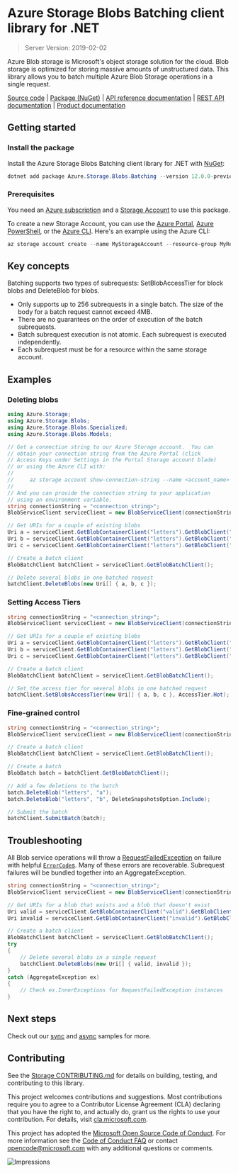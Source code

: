 # Azure Storage Blobs Batching client library for .NET

> Server Version: 2019-02-02

Azure Blob storage is Microsoft's object storage solution for the cloud. Blob
storage is optimized for storing massive amounts of unstructured data.  This
library allows you to batch multiple Azure Blob Storage operations in a single request.

[Source code][source] | [Package (NuGet)][package] | [API reference documentation][docs] | [REST API documentation][rest_docs] | [Product documentation][product_docs]

## Getting started

### Install the package

Install the Azure Storage Blobs Batching client library for .NET with [NuGet][nuget]:

```Powershell
dotnet add package Azure.Storage.Blobs.Batching --version 12.0.0-preview.4
```

### Prerequisites

You need an [Azure subscription][azure_sub] and a
[Storage Account][storage_account_docs] to use this package.

To create a new Storage Account, you can use the [Azure Portal][storage_account_create_portal],
[Azure PowerShell][storage_account_create_ps], or the [Azure CLI][storage_account_create_cli].
Here's an example using the Azure CLI:

```Powershell
az storage account create --name MyStorageAccount --resource-group MyResourceGroup --location westus --sku Standard_LRS
```

## Key concepts

Batching supports two types of subrequests: SetBlobAccessTier for block blobs and DeleteBlob for blobs.

- Only supports up to 256 subrequests in a single batch. The size of the body for a batch request cannot exceed 4MB.
- There are no guarantees on the order of execution of the batch subrequests.
- Batch subrequest execution is not atomic. Each subrequest is executed independently.
- Each subrequest must be for a resource within the same storage account.

## Examples

### Deleting blobs

```c#
using Azure.Storage;
using Azure.Storage.Blobs;
using Azure.Storage.Blobs.Specialized;
using Azure.Storage.Blobs.Models;

// Get a connection string to our Azure Storage account.  You can
// obtain your connection string from the Azure Portal (click
// Access Keys under Settings in the Portal Storage account blade)
// or using the Azure CLI with:
//
//     az storage account show-connection-string --name <account_name> --resource-group <resource_group>
//
// And you can provide the connection string to your application
// using an environment variable.
string connectionString = "<connection_string>";
BlobServiceClient serviceClient = new BlobServiceClient(connectionString);

// Get URIs for a couple of existing blobs
Uri a = serviceClient.GetBlobContainerClient("letters").GetBlobClient("a").Uri;
Uri b = serviceClient.GetBlobContainerClient("letters").GetBlobClient("b").Uri;
Uri c = serviceClient.GetBlobContainerClient("letters").GetBlobClient("c").Uri;

// Create a batch client
BlobBatchClient batchClient = serviceClient.GetBlobBatchClient();

// Delete several blobs in one batched request
batchClient.DeleteBlobs(new Uri[] { a, b, c });
```

### Setting Access Tiers
```c#
string connectionString = "<connection_string>";
BlobServiceClient serviceClient = new BlobServiceClient(connectionString);

// Get URIs for a couple of existing blobs
Uri a = serviceClient.GetBlobContainerClient("letters").GetBlobClient("a").Uri;
Uri b = serviceClient.GetBlobContainerClient("letters").GetBlobClient("b").Uri;
Uri c = serviceClient.GetBlobContainerClient("letters").GetBlobClient("c").Uri;

// Create a batch client
BlobBatchClient batchClient = serviceClient.GetBlobBatchClient();

// Set the access tier for several blobs in one batched request
batchClient.SetBlobsAccessTier(new Uri[] { a, b, c }, AccessTier.Hot);
```

### Fine-grained control
```c#
string connectionString = "<connection_string>";
BlobServiceClient serviceClient = new BlobServiceClient(connectionString);

// Create a batch client
BlobBatchClient batchClient = serviceClient.GetBlobBatchClient();

// Create a batch
BlobBatch batch = batchClient.GetBlobBatchClient();

// Add a few deletions to the batch
batch.DeleteBlob("letters", "a");
batch.DeleteBlob("letters", "b", DeleteSnapshotsOption.Include);

// Submit the batch
batchClient.SubmitBatch(batch);
```

## Troubleshooting

All Blob service operations will throw a
[RequestFailedException][RequestFailedException] on failure with
helpful [`ErrorCode`s][error_codes].  Many of these errors are recoverable.  Subrequest failures will be bundled together into an AggregateException.

```c#
string connectionString = "<connection_string>";
BlobServiceClient serviceClient = new BlobServiceClient(connectionString);

// Get URIs for a blob that exists and a blob that doesn't exist
Uri valid = serviceClient.GetBlobContainerClient("valid").GetBlobClient("a").Uri;
Uri invalid = serviceClient.GetBlobContainerClient("invalid").GetBlobClient("b").Uri;

// Create a batch client
BlobBatchClient batchClient = serviceClient.GetBlobBatchClient();
try
{
    // Delete several blobs in a single request
    batchClient.DeleteBlobs(new Uri[] { valid, invalid });
}
catch (AggregateException ex)
{
    // Check ex.InnerExceptions for RequestFailedException instances
}
```

## Next steps

Check out our [sync](../Azure.Storage.Blobs/samples/Sample03a_Batching.cs) and [async](../Azure.Storage.Blobs/samples/Sample03b_BatchingAsync.cs) samples for more.

## Contributing

See the [Storage CONTRIBUTING.md][storage_contrib] for details on building,
testing, and contributing to this library.

This project welcomes contributions and suggestions.  Most contributions require
you to agree to a Contributor License Agreement (CLA) declaring that you have
the right to, and actually do, grant us the rights to use your contribution. For
details, visit [cla.microsoft.com][cla].

This project has adopted the [Microsoft Open Source Code of Conduct][coc].
For more information see the [Code of Conduct FAQ][coc_faq]
or contact [opencode@microsoft.com][coc_contact] with any
additional questions or comments.

![Impressions](https://azure-sdk-impressions.azurewebsites.net/api/impressions/azure-sdk-for-net%2Fsdk%2Fstorage%2FAzure.Storage.Blobs.Batch%2FREADME.png)

<!-- LINKS -->
[source]: https://github.com/Azure/azure-sdk-for-net/tree/master/sdk/storage/Azure.Storage.Blobs.Batch/src
[package]: https://www.nuget.org/packages/Azure.Storage.Blobs.Batch/
[docs]: https://azure.github.io/azure-sdk-for-net/api/Azure.Storage.Blobs.Batch.html
[rest_docs]: https://docs.microsoft.com/en-us/rest/api/storageservices/blob-service-rest-api
[product_docs]: https://docs.microsoft.com/en-us/azure/storage/blobs/storage-blobs-overview
[nuget]: https://www.nuget.org/
[storage_account_docs]: https://docs.microsoft.com/en-us/azure/storage/common/storage-account-overview
[storage_account_create_ps]: https://docs.microsoft.com/en-us/azure/storage/common/storage-quickstart-create-account?tabs=azure-powershell
[storage_account_create_cli]: https://docs.microsoft.com/en-us/azure/storage/common/storage-quickstart-create-account?tabs=azure-cli
[storage_account_create_portal]: https://docs.microsoft.com/en-us/azure/storage/common/storage-quickstart-create-account?tabs=azure-portal
[azure_cli]: https://docs.microsoft.com/cli/azure
[azure_sub]: https://azure.microsoft.com/free/
[identity]: https://github.com/Azure/azure-sdk-for-net/tree/master/sdk/identity/Azure.Identity/README.md
[RequestFailedException]: https://github.com/Azure/azure-sdk-for-net/tree/master/sdk/core/Azure.Core/src/RequestFailedException.cs
[error_codes]: https://docs.microsoft.com/en-us/rest/api/storageservices/blob-service-error-codes
[storage_contrib]: ../CONTRIBUTING.md
[cla]: https://cla.microsoft.com
[coc]: https://opensource.microsoft.com/codeofconduct/
[coc_faq]: https://opensource.microsoft.com/codeofconduct/faq/
[coc_contact]: mailto:opencode@microsoft.com
